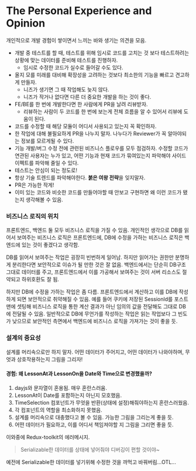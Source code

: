 # The Personal Experience and Opinion

개인적으로 개발 경험이 쌓이면서 느끼는 바와 생기는 의견을 모음.

- 개발 중 테스트를 할 때, 테스트를 위해 임시로 코드를 고치는 것 보다 테스트하려는 상황에 맞는 데이터를 준비해 테스트를 진행하자.
  - 임시로 수정한 코드가 실수로 들어갈 수도 있다.
- 올지 모를 미래를 대비해 확장성을 고려하는 것보다 최소한의 기능을 빠르고 견고하게 만들자.
  - 니즈가 생기면 그 때 작업해도 늦지 않다.
  - 니즈가 작거나 없다면 다른 더 중요한 개발을 하는 것이 좋다.
- FE/BE를 한 번에 개발한다면 한 사람에게 PR을 날려 리뷰받자.
  - 리뷰하는 사람이 두 코드를 한 번에 보는게 전체 흐름을 알 수 있어서 리뷰에 도움이 된다.
- 코드를 수정할 때 해당 모듈이 어디서 사용되고 있는지 꼭 확인하자.
- 한 작업에 대해 불필요하게 PR을 나누지 말자. 나누다가 Reviewer가 꼭 알아야되는 정보를 모르게될 수 있다.
- 기능 개발/버그 수정 전에 관련된 비즈니스 플로우를 모두 점검하자. 수정할 코드가 연관된 사용자는 누가 있고, 어떤 기능과 현재 코드가 묶여있는지 파악해야 사이드이펙트를 파악해 줄일 수 있다.
- 테스트는 안심이 되는 정도로!
- 항상 기술 트렌드를 파악해야한다. **붉은 여왕 전략**을 잊지말자.
- PR은 가능한 작게!
- 이미 있는 코드와 비슷한 코드를 만들어야할 때 안보고 구현하면 왜 이런 코드가 됐는지 생각해볼 수 있음.

### 비즈니스 로직의 위치

프론트엔드, 백엔드 둘 모두 비즈니스 로직을 가질 수 있음. 개인적인 생각으로 DB를 읽어서 보여주는 비즈니스 로직은 프론트엔드에, DB에 수정을 가하는 비즈니스 로직은 백엔드에 있는 것이 좋겠다고 생각함.

DB를 읽어서 보여주는 작업은 굉장히 빈번하게 일어남. 하지만 읽어가는 권한만 분명하게 분리한다면 보안적으로 이슈가 될 만한 것은 잘 없음. 백엔드에서는 단순히 DB구조 그대로 데이터를 주고, 프론트엔드에서 이를 가공해서 보여주는 것이 서버 리소스도 절약되고 하위호환도 잘 됨.

하지만 DB에 수정을 가하는 작업은 좀 다름. 프론트엔드에서 계산하고 이를 DB에 작성하게 되면 보안적으로 취약해질 수 있음. 예를 들어 쿠키에 저장된 SessionId를 포스트맨에 셋팅해 비즈니스 로직을 통한 계산 결과가 아닌 임의의 값을 전달해도 그대로 DB에 전달될 수 있음. 일반적으로 DB에 무언가를 작성하는 작업은 읽는 작업보다 그 빈도가 낮으므로 보안적인 측면에서 백엔드에 비즈니스 로직을 가져가는 것이 좋을 듯.

### 설계의 중요성

설계를 머리속으로만 하지 말자. 어떤 데이터가 주어지고, 어떤 데이터가 나와야하며, 무엇과 상호작용하는지 그림을 그리자!

#### 경험: 왜 LessonAt과 LessonOn을 Date와 Time으로 변경했을까?

1. dayjs와 문자열이 혼용됨. 매우 혼란스러움.
2. LessonAt이 Date를 포함하는지 아닌지 모호했음.
3. TimeSelection 컴포넌트가 무엇을 반환(상태에 설정)해줘야하는지 혼란스러웠음.
4. 각 컴포넌트의 역할을 최소화하지 못했음.
5. 설계를 머리속으로 대충했다고 볼 수 있음. 가능한 그림을 그리는게 좋을 듯.
6. 어떤 데이터가 필요하고, 이를 어디서 책임져야할 지 그림을 그리면 좋을 듯.

이와중에 Redux-toolkit의 에러메시지.

> Serializable한 데이터를 상태에 넣어줘야 디버깅이 편할 것이야~

예전에 Serializable한 데이터를 넣기위해 수정한 것을 까먹고 바꿔버림...OTL...
